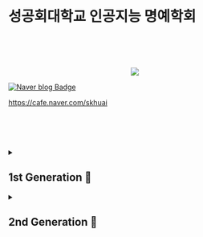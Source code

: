 <div align="center">
</div>

# 성공회대학교 인공지능 명예학회


</br></br></br>


<p align="center"><img src="https://github.com/Ryuchanghoon/Quality_improvement_GAN/assets/107829554/61552df9-80d6-46ee-a67e-9502929ded6d"/></p>

[![Naver blog Badge](https://img.shields.io/badge/-Naver%20blog-brightgreen?style=flat-square&logo=Naver&logoColor=white&link=https://cafe.naver.com/skhuai)](https://cafe.naver.com/skhuai)

https://cafe.naver.com/skhuai



</br>
</br>
</br>
</br>


<details> 
<summary>
<h2>
1st Generation 🤖 
</h2>
</summary>

#### [류창훈](https://github.com/Ryuchanghoon)
#### [박무재](https://github.com/Mujae)
#### [최민우](https://github.com/chaiminwoo0223)

</details>


<details> 
<summary>
<h2>
2nd Generation 🤖 
</h2>
</summary>

#### [김윤아](https://github.com/kkiwiio)
#### [최동락](https://github.com/rakdong)
#### [송석준](https://github.com/suwdle)
#### [김은총](https://github.com/rltgjqmtkdydwk)
#### [빈채림](https://github.com/chaelimee)
#### [이윤아]()
#### [안지호](https://github.com/anijiho)
#### [윤이정](https://github.com/Today-ijeong)

</details>
